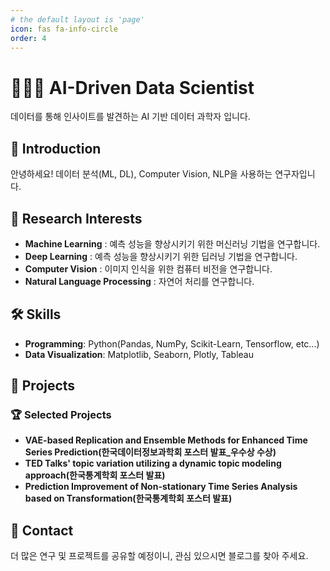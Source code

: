 ```yaml
---
# the default layout is 'page'
icon: fas fa-info-circle
order: 4
---
```


# 👨🏻‍💻 AI-Driven Data Scientist
데이터를 통해 인사이트를 발견하는 AI 기반 데이터 과학자 입니다. 

## 👋 Introduction
안녕하세요! 데이터 분석(ML, DL), Computer Vision, NLP을 사용하는 연구자입니다.

## 📌 Research Interests
- **Machine Learning** : 예측 성능을 향상시키기 위한 머신러닝 기법을 연구합니다.
- **Deep Learning** : 예측 성능을 향상시키기 위한 딥러닝 기법을 연구합니다.
- **Computer Vision** : 이미지 인식을 위한 컴퓨터 비전을 연구합니다.
- **Natural Language Processing** : 자연어 처리를 연구합니다. 

## 🛠 Skills
- **Programming**: Python(Pandas, NumPy, Scikit-Learn, Tensorflow, etc...)
- **Data Visualization**: Matplotlib, Seaborn, Plotly, Tableau

## 📂 Projects 
### 🏆 Selected Projects
- **VAE-based Replication and Ensemble Methods for Enhanced Time Series Prediction(한국데이터정보과학회 포스터 발표_우수상 수상)**
- **TED Talks' topic variation utilizing a dynamic topic modeling approach(한국통계학회 포스터 발표)**
- **Prediction Improvement of Non-stationary Time Series Analysis based on Transformation(한국통계학회 포스터 발표)**

## 📮 Contact


더 많은 연구 및 프로젝트를 공유할 예정이니, 관심 있으시면 블로그를 찾아 주세요.
